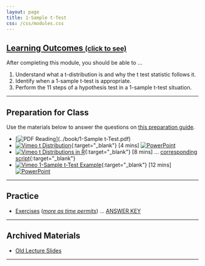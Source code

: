 ```yaml
---
layout: page
title: 1-Sample t-Test
css: /css/modules.css
---
```


<div class="panel-group-ILOs">
  <div class="panel panel-default">
    <div class="panel-heading">
      <h2 class="panel-title">
        <a data-toggle="collapse" href="#ILOs">Learning Outcomes <small>(click to see)</small></a>
      </h2>
    </div>
    <div id="ILOs" class="panel-collapse collapse">
      <div class="panel-body">

<p>After completing this module, you should be able to ...</p>

<ol>
  <li>Understand what a t-distribution is and why the t test statistic follows it.</li>
  <li>Identify when a 1-sample t-test is appropriate.</li>
  <li>Perform the 11 steps of a hypothesis test in a 1-sample t-test situation.</li>
</ol>
      </div>
    </div>
  </div>
</div>

----

## Preparation for Class

Use the materials below to answer the questions on [this preparation guide](Prep/1Samplet).

* [![PDF](../img/pdf.png) Reading](../book/1-Sample t-Test.pdf)
* [![Vimeo](../img/dhovid.png) t Distribution](https://vimeo.com/user45324800/tdist){:target="_blank"} [4 mins] [![PowerPoint](../img/ppt.png)](PPT/1Samplet_PPT1.pptx)
* [![Vimeo](../img/dhovid.png) t Distributions in R](https://vimeo.com/user45324800/tdistribution){:target="_blank"} [8 mins] ... [corresponding script](HO/1Samplet_RHO.html){:target="_blank"}
* [![Vimeo](../img/dhovid.png) 1-Sample t-Test Example](https://vimeo.com/user45324800/t1test-ex1){:target="_blank"} [12 mins] [![PowerPoint](../img/ppt.png)](PPT/1Samplet_PPT2.pptx)


----

## Practice

* [Exercises](CE/1Samplet_CE1) ([*more as time permits*](CE/1Samplet_CE2)) ... [ANSWER KEY](CE/KEY_1Samplet_CE)

----

## Archived Materials

* [Old Lecture Slides](PPT/1Samplet_PPT_old.pptx)

----
